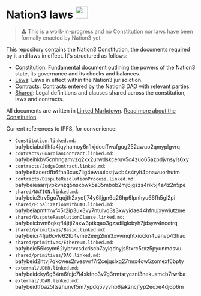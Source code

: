# Nation3 laws <img src="https://nation3.org/flag.svg" width="32">

> :warning: This is a work-in-progress and no Constitution nor laws have been formally enacted by Nation3 yet.

This repository contains the Nation3 Constitution, the documents required by it and laws in effect. It's structured as follows:
- [Constitution](https://linked.md/v?u=https://linked.md/api/github/nation3/law/main/Constitution.linked.md): Fundamental document outlining the powers of the Nation3 state, its governance and its checks and balances.
- [Laws](laws): Laws in effect within the Nation3 jurisdiction.
- [Contracts](contracts): Contracts entered by the Nation3 DAO with relevant parties.
- [Shared](shared): Legal definitions and clauses shared across the constitution, laws and contracts.

All documents are written in [Linked Markdown](https://linked.md).
[Read more about the Constitution](https://docs.nation3.org/jurisdiction/constitution).

Current references to IPFS, for convenience:
- `Constitution.linked.md`: bafybeiaboitlhfa4jqyhamoy6rflxjdocffwafgug252awuo2qmyplgvrq
- `contracts/GuardianContract.linked.md`: bafybeihkbv5cnhngamvzq2xx2urwdskceruv5c4zuo65azpdjvnsyls6xy
- `contracts/JudgeContract.linked.md`: bafybeifacerdfb6fha3cus7iig4ewuuicstjwcb4s4rylt4pnawuorhutm
- `contracts/DisputeResolutionProcess.linked.md`: bafybeieaarrjvpkvnzg5nsxbwk5a35mbob2mj6jgszs4rik5j4a4z2n5pe
- `shared/NATION.linked.md`: bafybeic2trv5go7qqjth2xyefj74y6iljgn6q26hp6lpnhyu66fh5gi2pi
- `shared/FinalizationWithDAO.linked.md`: bafybeiapmtmwf45r2ip3ux3vy7ntulvq3s3xwyidae44hfnujxywiutzme
- `shared/DisputeResolutionClause.linked.md`: bafybeicbvm6qkqfl4jtji2axw3ptkqao3gzsdilglobyh7jdsyw4ncetrq
- `shared/primitives/Basic.linked.md`: bafybeicr4fju6cvlv62tb4vme2eeg2lmi3xvvmqhtxiockn4uanvp43haq
- `shared/primitives/Ethereum.linked.md`: bafybeic56ksym62lybrvxsdxriscb7aylqdnyjs5txrc5rxz5pyunmdsvu
- `shared/primitives/DAO.linked.md`: bafybeid2htvj7qkcwes2rveswrf7r2cejqslxq27rmx4ow5zomexf6bpty
- `external/UDHR.linked.md`: bafybeidcky6g64m6fcjc7i4xkfno3v7g3rmtsryczni3nekuamcb7rwrba
- `external/UDAR.linked.md`: bafybeidtfbaz5ltszhunvf5m7ypdq5vyvhb6jakzncjfyp2eqxe4dj6p6m
